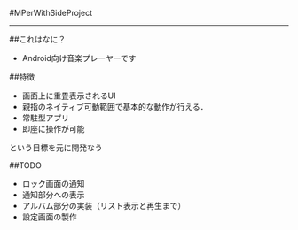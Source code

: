 #MPerWithSideProject
- - -

##これはなに？
- Android向け音楽プレーヤーです

##特徴
- 画面上に重畳表示されるUI
- 親指のネイティブ可動範囲で基本的な動作が行える．
- 常駐型アプリ
- 即座に操作が可能

という目標を元に開発なう

##TODO
- ロック画面の通知
- 通知部分への表示
- アルバム部分の実装（リスト表示と再生まで）
- 設定画面の製作